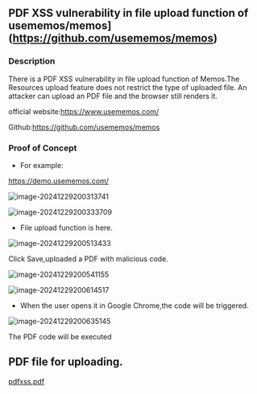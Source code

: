## PDF XSS vulnerability in file upload function of usememos/memos](https://github.com/usememos/memos)

### Description

There is a PDF XSS vulnerability in file upload function of Memos.The Resources upload feature does not restrict the type of uploaded file. An attacker can upload an PDF file and the browser still renders it.

official website:https://www.usememos.com/

Github:https://github.com/usememos/memos

### Proof of Concept

- For example:

https://demo.usememos.com/

![image-20241229200313741](https://xu17-1326239041.cos.ap-guangzhou.myqcloud.com/xu17/202502031607209.png)





![image-20241229200333709](https://xu17-1326239041.cos.ap-guangzhou.myqcloud.com/xu17/202502031607258.png)

- File upload function is here.

![image-20241229200513433](https://xu17-1326239041.cos.ap-guangzhou.myqcloud.com/xu17/202502031607230.png)

Click Save,uploaded a PDF with malicious code.

![image-20241229200541155](https://xu17-1326239041.cos.ap-guangzhou.myqcloud.com/xu17/202502031607198.png)



![image-20241229200614517](https://xu17-1326239041.cos.ap-guangzhou.myqcloud.com/xu17/202502031607271.png)

- When the user opens it in Google Chrome,the code will be triggered.

![image-20241229200635145](https://xu17-1326239041.cos.ap-guangzhou.myqcloud.com/xu17/202502031607177.png)

The PDF code will be executed

## PDF file for uploading.

[pdfxss.pdf](https://github.com/YZS17/CVE/pdfxss.xss)